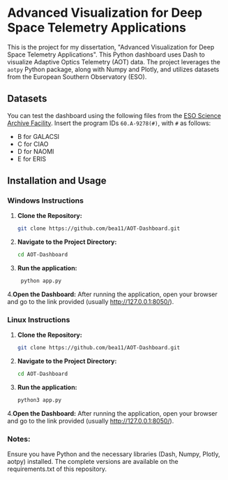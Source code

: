 # Advanced Visualization for Deep Space Telemetry Applications

This is the project for my dissertation, "Advanced Visualization for Deep Space Telemetry Applications". This Python dashboard uses Dash to visualize Adaptive Optics Telemetry (AOT) data. The project leverages the `aotpy` Python package, along with Numpy and Plotly, and utilizes datasets from the European Southern Observatory (ESO).

## Datasets

You can test the dashboard using the following files from the [ESO Science Archive Facility](https://archive.eso.org/eso/eso_archive_main.html). Insert the program IDs `60.A-9278(#)`, with `#` as follows:
- B for GALACSI
- C for CIAO
- D for NAOMI
- E for ERIS

## Installation and Usage

### Windows Instructions

1. **Clone the Repository:**
   ```bash
   git clone https://github.com/bea11/AOT-Dashboard.git 

2. **Navigate to the Project Directory:**
   ```bash
   cd AOT-Dashboard
3. **Run the application:**
   ```bash
    python app.py
4.**Open the Dashboard:**
  After running the application, open your browser and go to the link provided (usually http://127.0.0.1:8050/).
   
### Linux Instructions

1. **Clone the Repository:**
   ```bash
   git clone https://github.com/bea11/AOT-Dashboard.git 

2. **Navigate to the Project Directory:**
   ```bash
   cd AOT-Dashboard
3. **Run the application:**
   ```bash
   python3 app.py
4.**Open the Dashboard:**
  After running the application, open your browser and go to the link provided (usually http://127.0.0.1:8050/).
   
### Notes:
Ensure you have Python and the necessary libraries (Dash, Numpy, Plotly, aotpy) installed. The complete versions are available on the requirements.txt of this repository.
